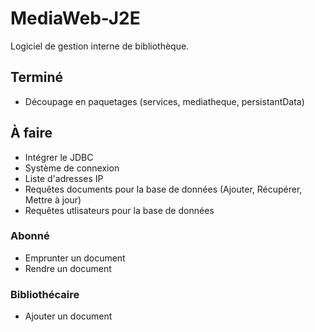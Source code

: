 # MediaWeb-J2E
Logiciel de gestion interne de bibliothèque.

## Terminé

- Découpage en paquetages (services, mediatheque, persistantData)

## À faire

- Intégrer le JDBC
- Système de connexion
- Liste d'adresses IP
- Requêtes documents pour la base de données (Ajouter, Récupérer, Mettre à jour)
- Requêtes utlisateurs pour la base de données

### Abonné

- Emprunter un document
- Rendre un document

### Bibliothécaire

- Ajouter un document

